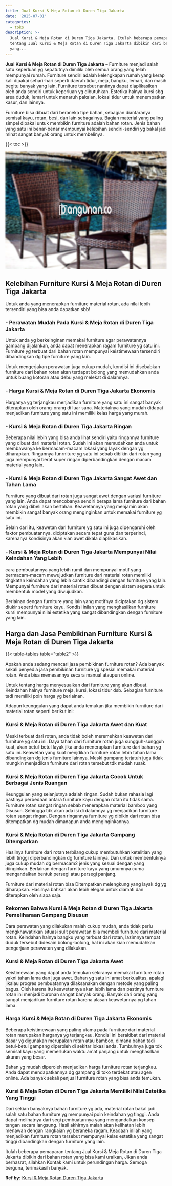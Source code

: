 ```yaml
---
title: Jual Kursi & Meja Rotan di Duren Tiga Jakarta
date: '2025-07-01'
categories:
  - toko
description: >-
  Jual Kursi & Meja Rotan di Duren Tiga Jakarta. Itulah beberapa pemaparan
  tentang Jual Kursi & Meja Rotan di Duren Tiga Jakarta dibikin dari bahan rotan
  yang...
---
```


**Jual Kursi & Meja Rotan di Duren Tiga Jakarta** – Furniture menjadi salah satu keperluan yg sepatutnya dimiliki oleh semua orang yang telah mempunyai rumah. Furniture sendiri adalah kelengkapan rumah yang kerap kali dipakai sehari-hari seperti daerah tidur, meja, bangku, lemari, dan masih begitu banyak yang lain. Furniture tersebut nantinya dapat diaplikasikan oleh anda sendiri untuk keperluan yg dibutuhkan. Estetika halnya kursi sbg area duduk, lemari untuk menaruh pakaian, lokasi tidur untuk menempatkan kasur, dan lainnya.

Furniture bisa dibuat dari beraneka tipe bahan, sebagian diantaranya semisal kayu, rotan, besi, dan lain sebagainya. Bagian material yang paling simpel dipakai untuk membikin furniture adalah bahan rotan. Jenis bahan yang satu ini benar-benar mempunyai kelebihan sendiri-sendiri yg bakal jadi minat sangat banyak orang untuk membelinya.

{{< toc >}}

![Jual Kursi & Meja Rotan di Duren Tiga Jakarta](/images/kursi-meja-rotan-murah43.png)

## Kelebihan Furniture Kursi & Meja Rotan di Duren Tiga Jakarta

Untuk anda yang menerapkan furniture material rotan, ada nilai lebih tersendiri yang bisa anda dapatkan sbb!

### \- Perawatan Mudah Pada Kursi & Meja Rotan di Duren Tiga Jakarta

Untuk anda yg berkeinginan memakai furniture agar perawatannya gampang dijalankan, anda dapat menerapkan ragam furniture yg satu ini. Furniture yg terbuat dari bahan rotan mempunyai keistimewaan tersendiri dibandingkan dg tipe furniture yang lain.

Untuk mengerjakan perawatan juga cukup mudah, kondisi ini disebabkan furniture dari bahan rotan akan terdapat bolong yang memudahkan anda untuk buang kotoran atau debu yang melekat di dalamnya.

### \- Harga Kursi & Meja Rotan di Duren Tiga Jakarta Ekonomis

Harganya yg terjangkau menjadikan furniture yang satu ini sangat banyak diterapkan oleh orang-orang di luar sana. Materialnya yang mudah didapat menjadikan furniture yang satu ini memiliki kelas harga yang murah.

### \- Kursi & Meja Rotan di Duren Tiga Jakarta Ringan

Beberapa nilai lebih yang bisa anda lihat sendiri yaitu ringannya furniture yang dibuat dari material rotan. Sudah ini akan memudahkan anda untuk membawanya ke bermacam-macam lokasi yang layak dengan yg diharapkan. Ringannya funrniture yg satu ini sebab dibikin dari rotan yang juga mempunyai berat super ringan diperbandingkan dengan macam material yang lain.

### \- Kursi & Meja Rotan di Duren Tiga Jakarta Sangat Awet dan Tahan Lama

Furniture yang dibuat dari rotan juga sangat awet dengan variasi furniture yang lain. Anda dapat mencobanya sendiri berapa lama furniture dari bahan rotan yang dibeli akan bertahan. Keawetannya yang menjamin akan membikin sangat banyak orang menginginkan untuk memakai furniture yg satu ini.

Selain dari itu, keawetan dari furniture yg satu ini juga dipengaruhi oleh faktor pembuatannya. diciptakan secara tepat guna dan terperinci, karenanya kondisinya akan kian awet dikala diaplikasikan.

### \- Kursi & Meja Rotan di Duren Tiga Jakarta Mempunyai Nilai Keindahan Yang Lebih

cara pembuatannya yang lebih rumit dan mempunyai motif yang bermacam-macam mewujudkan furniture dari material rotan memiliki tingkatan keindahan yang lebih cantik dibandingi dengan furniture yang lain. Mempunyai furniture dari material rotan dibuat dengan sistem segera untuk membentuk model yang diwujudkan.

Berlainan dengan furniture yang lain yang motifnya diciptakan dg sistem diukir seperti furniture kayu. Kondisi inilah yang menghasilkan furniture kursi mempunyai nilai estetika yang sangat dibandingkan dengan furniture yang lain.

## Harga dan Jasa Pembikinan Furniture Kursi & Meja Rotan di Duren Tiga Jakarta

{{< table-tables table="table2" >}}

Apakah anda sedang mencari jasa pembikinan furniture rotan? Ada banyak sekali penyedia jasa pembikinan furniture yg spesial memakai material rotan. Anda bisa memesannya secara manual ataupun online.

Untuk tentang harga menyesuaikan dari furniture yang akan dibuat. Keindahan halnya furniture meja, kursi, lokasi tidur dsb. Sebagian furniture tadi memiliki poin harga yg berlainan.

Adapun keunggulan yang dapat anda temukan jika membikin furniture dari material rotan seperti berikut ini:

### Kursi & Meja Rotan di Duren Tiga Jakarta Awet dan Kuat

Meski terbuat dari rotan, anda tidak boleh meremehkan keawetan dari furniture yg satu ini. Daya tahan dari furniture rotan juga sungguh-sungguh kuat, akan betul-betul layak jika anda menerapkan furniture dari bahan yg satu ini. Keawetan yang kuat menjdikan furniture rotan lebih tahan lama dibandingkan dg jenis furniture lainnya. Meski gampang terjatuh juga tidak mungkin menjadikan furniture dari rotan tersebut tdk mudah rusak.

### Kursi & Meja Rotan di Duren Tiga Jakarta Cocok Untuk Berbagai Jenis Ruangan

Keunggulan yang selanjutnya adalah ringan. Sudah bukan rahasia lagi pastinya perbedaan antara furniture kayu dengan rotan itu tidak sama. Furniture rotan sangat ringan sebab menerapkan material bamboo yang Disusun. Sehingga tdk akan ada isi di dalamnya yg menjadikan furniture rotan sangat ringan. Dengan ringannya furniture yg dibikin dari rotan bisa ditempatkan dg mudah dimanapun anda menginginkannya.

### Kursi & Meja Rotan di Duren Tiga Jakarta Gampang Ditempatkan

Hasilnya furniture dari rotan terbilang cukup membutuhkan ketelitian yang lebih tinggi diperbandingkan dg furniture lainnya. Dan untuk membentuknya juga cukup mudah dg bermacam2 jenis yang sesuai dengan yang diinginkan. Berlainan dengan furniture kayu yang umumnya cuma mengandalkan bentuk persegi atau persegi panjang.

Furniture dari material rotan bisa Ditempatkan melengkung yang layak dg yg diharapkan. Hasilnya bahkan akan lebih elegan untuk diamati dan diterapkan oleh siapa saja.

### Rekomen Bahwa Kursi & Meja Rotan di Duren Tiga Jakarta Pemeliharaan Gampang Disusun

Cara perawatan yang dilakukan malah cukup mudah, anda tidak perlu mengkhawatirkan situasi sulit perawatan bila membeli furniture dari material rotan. Keindahan halnya bangku yang terbuat dari rotan, lazimnya tempat duduk tersebut didesain bolong-bolong, hal ini akan kian memudahkan pengerjaan perawatan yang dilakukan.

### Kursi & Meja Rotan di Duren Tiga Jakarta Awet

Keistimewaan yang dapat anda temukan sekiranya memakai furniture rotan yakni tahan lama dan juga awet. Bahan yg satu ini amat berkualitas, apalagi jikalau progres pembuatannya dilaksanakan dengan metode yang paling bagus. Oleh karena itu keawetannya akan lebih lama dan pastinya furniture rotan ini menjadi buronan sangat banyak orang. Banyak dari orang yang sangat menjadikan furniture rotan karena alasan keawetannya yg tahan lama.

### Harga Kursi & Meja Rotan di Duren Tiga Jakarta Ekonomis

Beberapa keistimewaan yang paling utama pada furniture dari material rotan merupakan harganya yg terjangkau. Kondisi ini berakibat dari material dasar yg digunakan merupakan rotan atau bamboo, dimana bahan tadi betul-betul gampang diperoleh di sekitar lokasi anda. Tumbuhnya juga tdk semisal kayu yang memerlukan waktu amat panjang untuk menghasilkan ukuran yang besar.

Bahan yg mudah diperoleh menjadikan harga furniture rotan terjangkau. Anda dapat mendapatkannya dg gampang di toko terdekat atau agen online. Ada banyak sekali penjual furniture rotan yang bisa anda temukan.

### Kursi & Meja Rotan di Duren Tiga Jakarta Memiliki Nilai Estetika Yang Tinggi

Dari sekian banyaknya bahan furniture yg ada, material rotan bakal jadi salah satu bahan furniture yg mempunyai poin keindahan yg tinggi. Anda dapat melihatnya dari segi pembuatannya yang mengandalkan konsep tangan secara langsung. Hasil akhirnya malah akan kelihatan lebih menawan dengan rangkaian yg beraneka ragam. Keadaan inilah yang menjadikan furniture rotan tersebut mempunyai kelas estetika yang sangat tinggi dibandingkan dengan furniture yang lain.

Itulah beberapa pemaparan tentang Jual Kursi & Meja Rotan di Duren Tiga Jakarta dibikin dari bahan rotan yang bisa kami uraikan, Jikan anda berhasrat, silahkan Kontak kami untuk perundingan harga. Semoga berguna, terimakasih banyak.

**Ref by:** [Kursi & Meja Rotan Duren Tiga Jakarta](https://id.wikipedia.org/wiki/Kursi)
